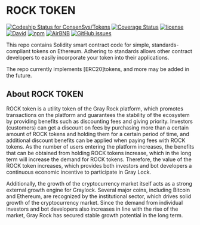# ROCK TOKEN

[ ![Codeship Status for ConsenSys/Tokens](https://app.codeship.com/projects/ccf33380-4dfa-0135-cfa1-72c4965f7f14/status?branch=master)](https://app.codeship.com/projects/233433) [![Coverage Status](https://coveralls.io/repos/github/ConsenSys/Tokens/badge.svg?branch=coverage_test)](https://coveralls.io/github/ConsenSys/Tokens?branch=coverage_test) [![license](https://img.shields.io/github/license/mashape/apistatus.svg?style=flat-square)](https://opensource.org/licenses/MIT) [![David](https://img.shields.io/david/expressjs/express.svg?style=flat-square)](https://david-dm.org/ConsenSys/Tokens) [![npm](https://img.shields.io/npm/v/npm.svg?style=flat-square)]() [![AirBNB](https://img.shields.io/badge/code%20style-airbnb-brightgreen.svg?style=flat-square)](https://github.com/airbnb/javascript) [![GitHub issues](https://img.shields.io/github/issues/ConsenSys/Tokens/shields.svg?style=flat-square)](https://github.com/ConsenSys/Tokens/issues)

This repo contains Solidity smart contract code for simple, standards-compliant tokens on Ethereum. Adhering to standards allows other contract developers to easily incorporate your token into their applications.

The repo currently implements [ERC20]tokens, and more may be added in the future.

## About ROCK TOKEN

ROCK token is a utility token of the Gray Rock platform, which promotes transactions on the platform and guarantees the stability of the ecosystem by providing benefits such as discounting fees and giving priority. Investors (customers) can get a discount on fees by purchasing more than a certain amount of ROCK tokens and holding them for a certain period of time, and additional discount benefits can be applied when paying fees with ROCK tokens. As the number of users entering the platform increases, the benefits that can be obtained from holding ROCK tokens increase, which in the long term will increase the demand for ROCK tokens. Therefore, the value of the ROCK token increases, which provides both investors and bot developers a continuous economic incentive to participate in Gray Lock.

Additionally, the growth of the cryptocurrency market itself acts as a strong external growth engine for Graylock. Several major coins, including Bitcoin and Ethereum, are recognized by the institutional sector, which drives solid growth of the cryptocurrency market. Since the demand from individual investors and bot developers also increases in line with the rise of the market, Gray Rock has secured stable growth potential in the long term.
